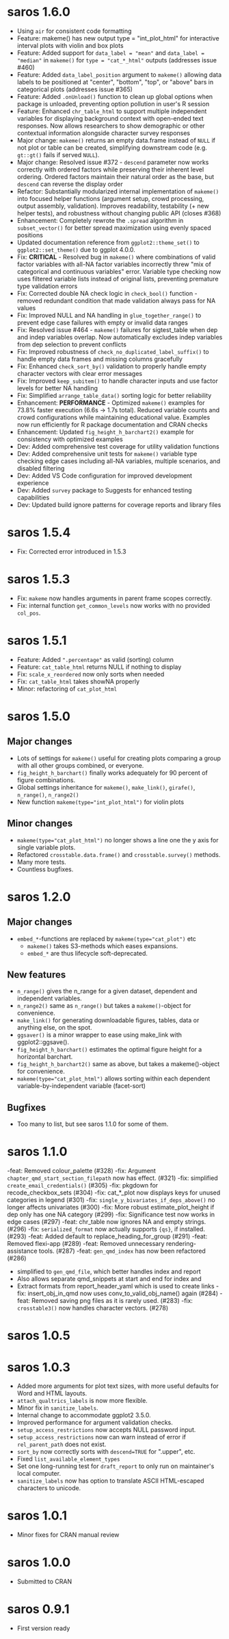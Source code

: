 # saros 1.6.0
-   Using `air` for consistent code formatting
-   Feature: makeme() has new output type = "int_plot_html" for interactive interval plots with violin and box plots
-   Feature: Added support for `data_label = "mean"` and `data_label = "median"` in `makeme()` for `type = "cat_*_html"` outputs (addresses issue #460)
-   Feature: Added `data_label_position` argument to `makeme()` allowing data labels to be positioned at "center", "bottom", "top", or "above" bars in categorical plots (addresses issue #365)
-   Feature: Added `.onUnload()` function to clean up global options when package is unloaded, preventing option pollution in user's R session
-   Feature: Enhanced `chr_table_html` to support multiple independent variables for displaying background context with open-ended text responses. Now allows researchers to show demographic or other contextual information alongside character survey responses
-   Major change: `makeme()` returns an empty data.frame instead of `NULL` if not plot or table can be created, simplifying downstream code (e.g. `gt::gt()` fails if served `NULL`).
-   Major change: Resolved issue #372 - `descend` parameter now works correctly with ordered factors while preserving their inherent level ordering. Ordered factors maintain their natural order as the base, but `descend` can reverse the display order
-   Refactor: Substantially modularized internal implementation of `makeme()` into focused helper functions (argument setup, crowd processing, output assembly, validation). Improves readability, testability (+ new helper tests), and robustness without changing public API (closes #368)
-   Enhancement: Completely rewrote the `.spread` algorithm in `subset_vector()` for better spread maximization using evenly spaced positions
-   Updated documentation reference from `ggplot2::theme_set()` to `ggplot2::set_theme()` due to ggplot 4.0.0.
-   Fix: **CRITICAL** - Resolved bug in `makeme()` where combinations of valid factor variables with all-NA factor variables incorrectly threw "mix of categorical and continuous variables" error. Variable type checking now uses filtered variable lists instead of original lists, preventing premature type validation errors
-   Fix: Corrected double NA check logic in `check_bool()` function - removed redundant condition that made validation always pass for NA values
-   Fix: Improved NULL and NA handling in `glue_together_range()` to prevent edge case failures with empty or invalid data ranges
-   Fix: Resolved issue #464 - `makeme()` failures for sigtest_table when dep and indep variables overlap. Now automatically excludes indep variables from dep selection to prevent conflicts
-   Fix: Improved robustness of `check_no_duplicated_label_suffix()` to handle empty data frames and missing columns gracefully
-   Fix: Enhanced `check_sort_by()` validation to properly handle empty character vectors with clear error messages
-   Fix: Improved `keep_subitem()` to handle character inputs and use factor levels for better NA handling
-   Fix: Simplified `arrange_table_data()` sorting logic for better reliability
-   Enhancement: **PERFORMANCE** - Optimized `makeme()` examples for 73.8% faster execution (6.6s → 1.7s total). Reduced variable counts and crowd configurations while maintaining educational value. Examples now run efficiently for R package documentation and CRAN checks
-   Enhancement: Updated `fig_height_h_barchart2()` example for consistency with optimized examples
-   Dev: Added comprehensive test coverage for utility validation functions
-   Dev: Added comprehensive unit tests for `makeme()` variable type checking edge cases including all-NA variables, multiple scenarios, and disabled filtering
-   Dev: Added VS Code configuration for improved development experience
-   Dev: Added `survey` package to Suggests for enhanced testing capabilities
-   Dev: Updated build ignore patterns for coverage reports and library files

# saros 1.5.4
-   Fix: Corrected error introduced in 1.5.3

# saros 1.5.3
-   Fix: `makeme` now handles arguments in parent frame scopes correctly.
-   Fix: internal function `get_common_levels` now works with no provided `col_pos`.

# saros 1.5.1
-   Feature: Added `".percentage"` as valid (sorting) column
-   Feature: `cat_table_html` returns NULL if nothing to display
-   Fix: `scale_x_reordered` now only sorts when needed
-   Fix: `cat_table_html` takes showNA properly
-   Minor: refactoring of `cat_plot_html`

# saros 1.5.0

## Major changes
- Lots of settings for `makeme()` useful for creating plots comparing a group with all other groups combined, or everyone. 
- `fig_height_h_barchart()` finally works adequately for 90 percent of figure combinations.
- Global settings inheritance for `makeme()`, `make_link()`, `girafe()`, `n_range()`, `n_range2()`
- New function `makeme(type="int_plot_html")` for violin plots

## Minor changes
- `makeme(type="cat_plot_html")` no longer shows a line one the y axis for single variable plots.
- Refactored `crosstable.data.frame()` and `crosstable.survey()` methods.
- Many more tests.
- Countless bugfixes.

# saros 1.2.0

## Major changes
- `embed_*`-functions are replaced by `makeme(type="cat_plot")` etc
    - `makeme()` takes S3-methods which eases expansions.
    - `embed_*` are thus lifecycle soft-deprecated.

## New features
- `n_range()` gives the n_range for a given dataset, dependent and independent variables.
- `n_range2()` same as `n_range()` but takes a `makeme()`-object for convenience.
- `make_link()` for generating downloadable figures, tables, data or anything else, on the spot.
- `ggsaver()` is a minor wrapper to ease using make_link with ggplot2::ggsave().
- `fig_height_h_barchart()` estimates the optimal figure height for a horizontal barchart.
- `fig_height_h_barchart2()` same as above, but takes a makeme()-object for convenience.
- `makeme(type="cat_plot_html")` allows sorting within each dependent variable-by-independent variable (facet-sort)

## Bugfixes
- Too many to list, but see saros 1.1.0 for some of them.

# saros 1.1.0
<!-- NEWS.md is maintained by https://cynkra.github.io/fledge, do not edit -->

-feat: Removed colour_palette  (#328)
-fix: Argument `chapter_qmd_start_section_filepath` now has effect. (#321)
-fix: simplified `create_email_credentials()` (#305)
-fix: pkgdown for recode_checkbox_sets (#304)
-fix: cat_*_plot now displays keys for unused categories in legend (#301)
-fix: `single_y_bivariates_if_deps_above()` no longer affects univariates (#300)
-fix: More robust estimate_plot_height if dep only has one NA category (#299)
-fix: Significance test now works in edge cases (#297)
-feat: chr_table now ignores NA and empty strings. (#296)
-fix: `serialized_format` now actually supports `{qs}`, if installed. (#293)
-feat: Added default to replace_heading_for_group (#291)
-feat: Removed flexi-app  (#289)
-feat: Removed unnecessary rendering-assistance tools. (#287)
-feat: `gen_qmd_index` has now been refactored (#286)
- simplified to `gen_qmd_file`, which better handles index and report
- Also allows separate qmd_snippets at start and end for index and
- Extract formats from report_header_yaml which is used to create links
-fix: insert_obj_in_qmd now uses conv_to_valid_obj_name() again (#284)
-feat: Removed saving png files as it is rarely used. (#283)
-fix: `crosstable3()` now handles character vectors. (#278)


# saros 1.0.5

<!-- NEWS.md is maintained by https://cynkra.github.io/fledge, do not edit -->

# saros 1.0.3

- Added more arguments for plot text sizes, with more useful defaults for Word and HTML layouts.
- `attach_qualtrics_labels` is now more flexible.
- Minor fix in `sanitize_labels`.
- Internal change to accommodate ggplot2 3.5.0.
- Improved performance for argument validation checks.
- `setup_access_restrictions` now accepts NULL password input.
- `setup_access_restrictions` now can warn instead of error if `rel_parent_path` does not exist.
- `sort_by` now correctly sorts with `descend=TRUE` for ".upper", etc.
- Fixed `list_available_element_types`
- Set one long-running test for `draft_report` to only run on maintainer's local computer.
- `sanitize_labels` now has option to translate ASCII HTML-escaped characters to unicode.

# saros 1.0.1

* Minor fixes for CRAN manual review

# saros 1.0.0

* Submitted to CRAN

# saros 0.9.1

* First version ready
